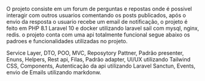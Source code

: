 O projeto consiste em um forum de perguntas e repostas onde é possivel interagir com outros usuarios comentando os posts publicados, após o envio da resposta o usuario recebe um email de notificação, o projeto é feito em PHP 8.1 Laravel 10 e docker utilizando laravel sail com mysql, nginx, redis. o projeto conta com uma api totalmente funcional segue abaixo os padroes e funcionalidades utilizadas no projeto.

Service Layer,
DTO,
POO,
MVC,
Reposytory Pattner,
Padrão presenter,
Enuns,
Helpers,
Rest api,
Filas,
Padrão adapter,
UI/UX utilizando Tailwind CSS,
Components,
Autenticação da api utilizando Laravel Sanctun,
Events,
envio de Emails utilizando markdonw.

